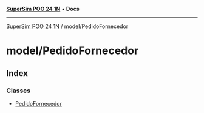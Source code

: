 [**SuperSim POO 24 1N**](../../README.md) • **Docs**

***

[SuperSim POO 24 1N](../../modules.md) / model/PedidoFornecedor

# model/PedidoFornecedor

## Index

### Classes

- [PedidoFornecedor](classes/PedidoFornecedor.md)
